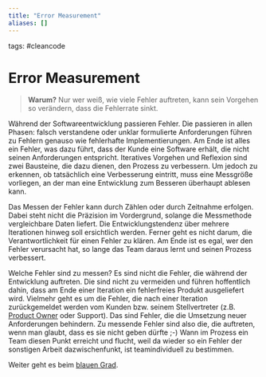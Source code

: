 ```yaml
---
title: "Error Measurement"
aliases: []
---
```

tags: #cleancode 

# Error Measurement

>**Warum?**
>Nur wer weiß, wie viele Fehler auftreten, kann sein Vorgehen so verändern, dass die Fehlerrate sinkt.

Während der Softwareentwicklung passieren Fehler. Die passieren in allen Phasen: falsch verstandene oder unklar formulierte Anforderungen führen zu Fehlern genauso wie fehlerhafte Implementierungen. Am Ende ist alles ein Fehler, was dazu führt, dass der Kunde eine Software erhält, die nicht seinen Anforderungen entspricht. Iteratives Vorgehen und Reflexion sind zwei Bausteine, die dazu dienen, den Prozess zu verbessern. Um jedoch zu erkennen, ob tatsächlich eine Verbesserung eintritt, muss eine Messgröße vorliegen, an der man eine Entwicklung zum Besseren überhaupt ablesen kann.

Das Messen der Fehler kann durch Zählen oder durch Zeitnahme erfolgen. Dabei steht nicht die Präzision im Vordergrund, solange die Messmethode vergleichbare Daten liefert. Die Entwicklungstendenz über mehrere Iterationen hinweg soll ersichtlich werden. Ferner geht es nicht darum, die Verantwortlichkeit für einen Fehler zu klären. Am Ende ist es egal, wer den Fehler verursacht hat, so lange das Team daraus lernt und seinen Prozess verbessert.

Welche Fehler sind zu messen? Es sind nicht die Fehler, die während der Entwicklung auftreten. Die sind nicht zu vermeiden und führen hoffentlich dahin, dass am Ende einer Iteration ein fehlerfreies Produkt ausgeliefert wird. Vielmehr geht es um die Fehler, die nach einer Iteration zurückgemeldet werden vom Kunden bzw. seinem Stellvertreter (z.B. [Product Owner](Product%20Owner) oder Support). Das sind Fehler, die die Umsetzung neuer Anforderungen behindern. Zu messende Fehler sind also die, die auftreten, wenn man glaubt, dass es sie nicht geben dürfte ;-) Wann im Prozess ein Team diesen Punkt erreicht und flucht, weil da wieder so ein Fehler der sonstigen Arbeit dazwischenfunkt, ist teamindividuell zu bestimmen.

Weiter geht es beim [blauen Grad](docs/main/CleanCode/Blauer%20Grad.md).